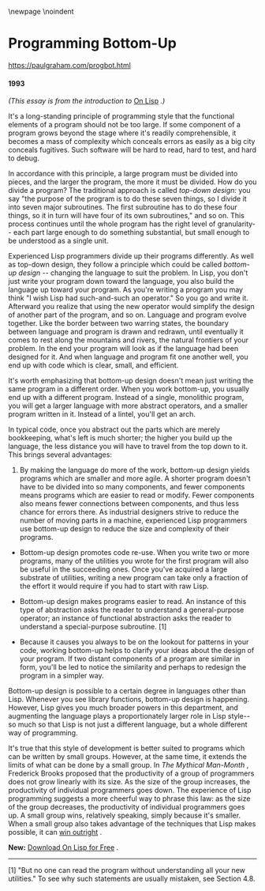 \newpage
\noindent

Programming Bottom\-Up
======================


  

<https://paulgraham.com/progbot.html>
  

#### 1993



*(This essay is from the introduction to* 
[On Lisp](https://paulgraham.com/onlisp.html) 
*.)* 
  

  

 It's a long\-standing principle of programming style that the functional
elements of a program should not be too large. If some component of a
program grows beyond the stage where it's readily comprehensible,
it becomes a mass of complexity which conceals errors as easily
as a big city conceals fugitives. Such software will be
hard to read, hard to test, and hard to debug.
   

  

 In accordance with this principle, a large program must be divided
into pieces, and the larger the program, the more it must be divided.
How do you divide a program? The traditional approach is
called
 *top\-down design:* 
 you say "the purpose of the
program is to do these seven things, so I divide it into seven major
subroutines. The first subroutine has to do these four things, so
it in turn will have four of its own subroutines," and so on.
This process continues until the whole program has the right level
of granularity\-\- each part large enough to do something substantial,
but small enough to be understood as a single unit.
   

  

 Experienced Lisp programmers divide up their programs differently.
As well as top\-down design, they follow a principle which
could be called
 *bottom\-up design* 
 \-\- changing the language
to suit the problem.
In Lisp, you don't just write your program down toward the language,
you also build the language up toward your program. As you're
writing a program you may think "I wish Lisp had such\-and\-such an
operator." So you go and write it. Afterward
you realize that using the new operator would simplify the design 
of another part of the program, and so on.
Language and program evolve together.
Like the border between two warring states,
the boundary between language and program is drawn and redrawn,
until eventually it comes to rest along the mountains and rivers,
the natural frontiers of your problem.
In the end your program will look as if the language had been
designed for it.
And when language and
program fit one another well, you end up with code which is
clear, small, and efficient.
   

  


 It's worth emphasizing that bottom\-up design doesn't mean
just writing the same program in a different order. When you
work bottom\-up, you usually end up with a different program.
Instead of a single, monolithic program,
you will get a larger language with more abstract operators, 
and a smaller program written in it. Instead of a lintel,
you'll get an arch.
 
  

  

 In typical code, once you abstract out the parts which are
merely bookkeeping, what's left is much shorter;
the higher you build up the language, the less distance you
will have to travel from the top down to it.
This brings several advantages:
   

  

1. By making the language do more of the work, bottom\-up design
yields programs which are smaller and more agile. A shorter
program doesn't have to be divided into so many components, and
fewer components means programs which are easier to read or
modify. Fewer components also means fewer connections between 
components, and thus less chance for errors there. As
industrial designers strive to reduce the number of moving parts
in a machine, experienced Lisp programmers use bottom\-up design
to reduce the size and complexity of their programs.
   

  
- Bottom\-up design promotes code re\-use.
When you write two
or more programs, many of the utilities you wrote for the first
program will also be useful in the succeeding ones. Once you've 
acquired a large substrate of utilities, writing a new program can
take only a fraction of the effort it would require if you had to 
start with raw Lisp.
   

  
- Bottom\-up design makes programs easier to read.
 An instance of this type
of abstraction asks the reader to understand a general\-purpose operator;
an instance of functional abstraction asks the reader to understand
a special\-purpose subroutine. \[1]
   

  
- Because it causes you always to be on the lookout for patterns
in your code, working bottom\-up helps to clarify your ideas about
the design of your program. If two distant components of a program
are similar in form, you'll be led to notice the similarity and
perhaps to redesign the program in a simpler way.



 Bottom\-up design is possible to a certain degree in languages
other than Lisp. Whenever you see library functions,
bottom\-up design is happening. However, Lisp gives you much broader
powers in this department, and augmenting the language plays a
proportionately larger role in Lisp style\-\- so much so that
Lisp is not just a different language, but a whole different way
of programming.
   

  

 It's true that this style of development is better suited to
programs which can be written by small groups. However, at the
same time, it extends the limits of what can be done by a small
group. In
 *The Mythical Man\-Month* 
 ,
Frederick Brooks
proposed that the productivity of a group of programmers
does not grow linearly with its size. As the size of the
group increases, the productivity of individual programmers
goes down. The experience of Lisp programming 
suggests a more cheerful way
to phrase this law: as the size of the group decreases, the
productivity of individual programmers goes up.
A small group wins, relatively speaking, simply because it's
smaller. When a small group also takes advantage of the
techniques that Lisp makes possible, it can
 [win outright](https://paulgraham.com/avg.html) 
 .
   

  

  

  

**New:** 
[Download On Lisp for Free](https://paulgraham.com/onlisptext.html) 
 .
   

  

  

  



---


  

  

 \[1] "But no one can read
the program without understanding all your new utilities."
To see why such statements are usually mistaken,
see Section 4\.8\.
   

  








